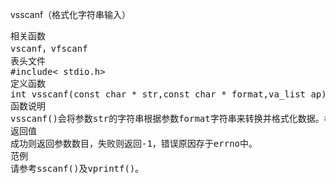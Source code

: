 vsscanf（格式化字符串输入）
<pre>相关函数
vscanf，vfscanf
表头文件
#include< stdio.h>
定义函数
int vsscanf(const char * str,const char * format,va_list ap);
函数说明
vsscanf()会将参数str的字符串根据参数format字符串来转换并格式化数据。格式转换形式请参考附录C 或vprintf()范例。
返回值
成功则返回参数数目，失败则返回-1，错误原因存于errno中。
范例
请参考sscanf()及vprintf()。</pre>